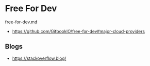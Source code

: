 # Free For Dev

free-for-dev.md

*   https://github.com/GitbookIO/free-for-dev#major-cloud-providers

## Blogs

*   https://stackoverflow.blog/
